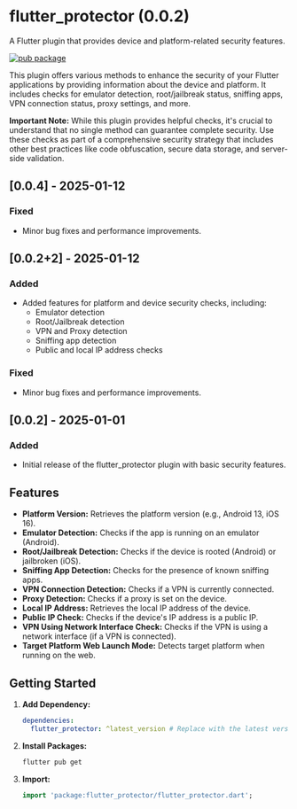 # flutter_protector (0.0.2)

A Flutter plugin that provides device and platform-related security features.

[![pub package](https://img.shields.io/pub/v/flutter_protector)](https://pub.dev/packages/flutter_protector)

This plugin offers various methods to enhance the security of your Flutter applications by providing information about the device and platform. It includes checks for emulator detection, root/jailbreak status, sniffing apps, VPN connection status, proxy settings, and more.

**Important Note:** While this plugin provides helpful checks, it's crucial to understand that no single method can guarantee complete security. Use these checks as part of a comprehensive security strategy that includes other best practices like code obfuscation, secure data storage, and server-side validation.


## [0.0.4] - 2025-01-12

### Fixed
- Minor bug fixes and performance improvements.

## [0.0.2+2] - 2025-01-12
### Added
- Added features for platform and device security checks, including:
    - Emulator detection
    - Root/Jailbreak detection
    - VPN and Proxy detection
    - Sniffing app detection
    - Public and local IP address checks

### Fixed
- Minor bug fixes and performance improvements.

## [0.0.2] - 2025-01-01
### Added
- Initial release of the flutter_protector plugin with basic security features.




## Features

*   **Platform Version:** Retrieves the platform version (e.g., Android 13, iOS 16).
*   **Emulator Detection:** Checks if the app is running on an emulator (Android).
*   **Root/Jailbreak Detection:** Checks if the device is rooted (Android) or jailbroken (iOS).
*   **Sniffing App Detection:** Checks for the presence of known sniffing apps.
*   **VPN Connection Detection:** Checks if a VPN is currently connected.
*   **Proxy Detection:** Checks if a proxy is set on the device.
*   **Local IP Address:** Retrieves the local IP address of the device.
*   **Public IP Check:** Checks if the device's IP address is a public IP.
*   **VPN Using Network Interface Check:** Checks if the VPN is using a network interface (if a VPN is connected).
*   **Target Platform Web Launch Mode:** Detects target platform when running on the web.

## Getting Started

1.  **Add Dependency:**

    ```yaml
    dependencies:
      flutter_protector: ^latest_version # Replace with the latest version from pub.dev
    ```

2.  **Install Packages:**

    ```bash
    flutter pub get
    ```

3.  **Import:**

    ```dart
    import 'package:flutter_protector/flutter_protector.dart';
    ```

